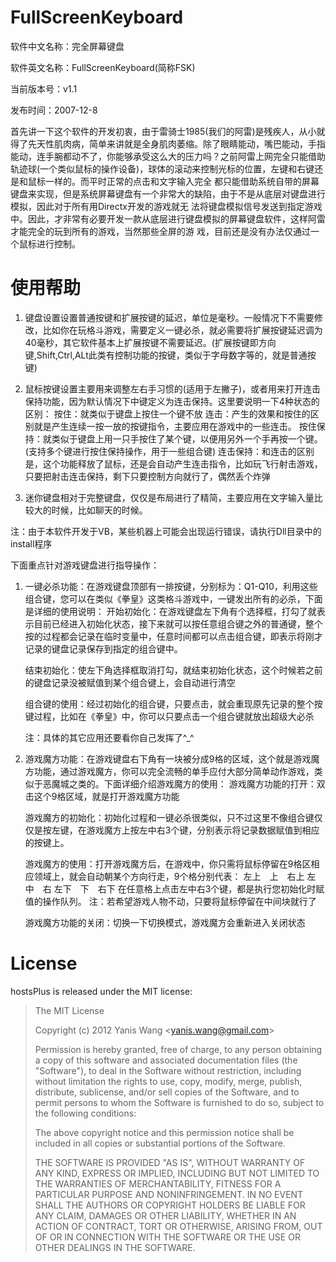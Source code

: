 FullScreenKeyboard
===========================

软件中文名称：完全屏幕键盘

软件英文名称：FullScreenKeyboard(简称FSK)

当前版本号：v1.1

发布时间：2007-12-8

首先讲一下这个软件的开发初衷，由于雷骑士1985(我们的阿雷)是残疾人，从小就得了先天性肌肉病，简单来讲就是全身肌肉萎缩。除了眼睛能动，嘴巴能动，手指能动，连手腕都动不了，你能够承受这么大的压力吗？之前阿雷上网完全只能借助轨迹球(一个类似鼠标的操作设备)，球体的滚动来控制光标的位置，左键和右键还是和鼠标一样的。而平时正常的点击和文字输入完全 都只能借助系统自带的屏幕键盘来实现，但是系统屏幕键盘有一个非常大的缺陷，由于不是从底层对键盘进行模拟，因此对于所有用Directx开发的游戏就无 法将键盘模拟信号发送到指定游戏中。因此，才非常有必要开发一款从底层进行键盘模拟的屏幕键盘软件，这样阿雷才能完全的玩到所有的游戏，当然那些全屏的游 戏，目前还是没有办法仅通过一个鼠标进行控制。

使用帮助
===========================

1. 键盘设置设置普通按键和扩展按键的延迟，单位是毫秒。一般情况下不需要修改，比如你在玩格斗游戏，需要定义一键必杀，就必需要将扩展按键延迟调为40毫秒，其它软件基本上扩展按键不需要延迟。(扩展按键即方向键,Shift,Ctrl,ALt此类有控制功能的按键，类似于字母数字等的，就是普通按键)

2. 鼠标按键设置主要用来调整左右手习惯的(适用于左撇子)，或者用来打开连击保持功能，因为默认情况下中键定义为连击保持。这里要说明一下4种状态的区别：
按住：就类似于键盘上按住一个键不放
连击：产生的效果和按住的区别就是产生连续一按一放的按键指令，主要应用在游戏中的一些连击。
按住保持：就类似于键盘上用一只手按住了某个键，以便用另外一个手再按一个键。(支持多个键进行按住保持操作，用于一些组合键)
连击保持：和连击的区别是，这个功能释放了鼠标，还是会自动产生连击指令，比如玩飞行射击游戏，只要把射击连击保持，剩下只要控制方向就行了，偶然丢个炸弹

3. 迷你键盘相对于完整键盘，仅仅是布局进行了精简，主要应用在文字输入量比较大的时候，比如聊天的时候。

注：由于本软件开发于VB，某些机器上可能会出现运行错误，请执行Dll目录中的install程序

下面重点针对游戏键盘进行指导操作：

1. 一键必杀功能：在游戏键盘顶部有一排按键，分别标为：Q1-Q10，利用这些组合键，您可以在类似《拳皇》这类格斗游戏中，一键发出所有的必杀，下面是详细的使用说明：
开始初始化：在游戏键盘左下角有个选择框，打勾了就表示目前已经进入初始化状态，接下来就可以按任意组合键之外的普通键，整个按的过程都会记录在临时变量中，任意时间都可以点击组合键，即表示将刚才记录的键盘记录保存到指定的组合键中。

    结束初始化：使左下角选择框取消打勾，就结束初始化状态，这个时候若之前的键盘记录没被赋值到某个组合键上，会自动进行清空

    组合键的使用：经过初始化的组合键，只要点击，就会重现原先记录的整个按键过程，比如在《拳皇》中，你可以只要点击一个组合键就放出超级大必杀

    注：具体的其它应用还要看你自己发挥了^_^


2. 游戏魔方功能：在游戏键盘右下角有一块被分成9格的区域，这个就是游戏魔方功能，通过游戏魔方，你可以完全流畅的单手应付大部分简单动作游戏，类似于恶魔城之类的。下面详细介绍游戏魔方的使用：
游戏魔方功能的打开：双击这个9格区域，就是打开游戏魔方功能

    游戏魔方的初始化：初始化过程和一键必杀很类似，只不过这里不像组合键仅仅是按左键，在游戏魔方上按左中右3个键，分别表示将记录数据赋值到相应的按键上。

    游戏魔方的使用：打开游戏魔方后，在游戏中，你只需将鼠标停留在9格区相应领域上，就会自动朝某个方向行走，9个格分别代表：
    左上　上　右上
    左　　中　右
    左下　下　右下
    在任意格上点击左中右3个键，都是执行您初始化时赋值的操作队列。
    注：若希望游戏人物不动，只要将鼠标停留在中间块就行了

    游戏魔方功能的关闭：切换一下切换模式，游戏魔方会重新进入关闭状态

License
================

hostsPlus is released under the MIT license:

> The MIT License
> 
> Copyright (c) 2012 Yanis Wang \<yanis.wang@gmail.com\>
> 
> Permission is hereby granted, free of charge, to any person obtaining a copy
> of this software and associated documentation files (the "Software"), to deal
> in the Software without restriction, including without limitation the rights
> to use, copy, modify, merge, publish, distribute, sublicense, and/or sell
> copies of the Software, and to permit persons to whom the Software is
> furnished to do so, subject to the following conditions:
> 
> The above copyright notice and this permission notice shall be included in
> all copies or substantial portions of the Software.
> 
> THE SOFTWARE IS PROVIDED "AS IS", WITHOUT WARRANTY OF ANY KIND, EXPRESS OR
> IMPLIED, INCLUDING BUT NOT LIMITED TO THE WARRANTIES OF MERCHANTABILITY,
> FITNESS FOR A PARTICULAR PURPOSE AND NONINFRINGEMENT. IN NO EVENT SHALL THE
> AUTHORS OR COPYRIGHT HOLDERS BE LIABLE FOR ANY CLAIM, DAMAGES OR OTHER
> LIABILITY, WHETHER IN AN ACTION OF CONTRACT, TORT OR OTHERWISE, ARISING FROM,
> OUT OF OR IN CONNECTION WITH THE SOFTWARE OR THE USE OR OTHER DEALINGS IN
> THE SOFTWARE.